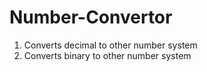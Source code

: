 # Number-Convertor
1. Converts decimal to other number system
2. Converts binary to other number system

